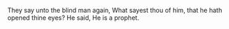 They say unto the blind man again, What sayest thou of him, that he hath opened thine eyes? He said, He is a prophet.
